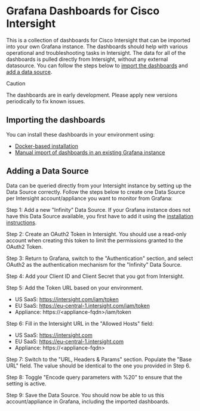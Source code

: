 # Grafana Dashboards for Cisco Intersight

This is a collection of dashboards for Cisco Intersight that can be imported into your own Grafana instance. The dashboards should help with various operational and troubleshooting tasks in Intersight. The data for all of the dashboards is pulled directly from Intersight, without any external datasource. You can follow the steps below to [import the dashboards](#importing-the-dashboards) and [add a data source](#adding-a-data-source).

> [!CAUTION]
> The dashboards are in early development. Please apply new versions periodically to fix known issues.

## Importing the dashboards
You can install these dashboards in your environment using:
- [Docker-based installation](/deploy/docker/)
- [Manual import of dashboards in an existing Grafana instance](/deploy/manual/)

## Adding a Data Source
Data can be queried directly from your Intersight instance by setting up the Data Source correctly. Follow the steps below to create one Data Source per Intersight account/appliance you want to monitor from Grafana:

Step 1: Add a new "Infinity" Data Source. If your Grafana instance does not have this Data Source available, you first have to add it using the [installation instructions](https://grafana.com/grafana/plugins/yesoreyeram-infinity-datasource/?tab=installation).

Step 2: Create an OAuth2 Token in Intersight. You should use a read-only account when creating this token to limit the permissions granted to the OAuth2 Token.

Step 3: Return to Grafana, switch to the "Authentication" section, and select OAuth2 as the authentication mechanism for the "Infinity" Data Source.

Step 4: Add your Client ID and Client Secret that you got from Intersight.

Step 5: Add the Token URL based on your environment.
* US SaaS: https://intersight.com/iam/token
* EU SaaS: https://eu-central-1.intersight.com/iam/token
* Appliance: https://&lt;appliance-fqdn>/iam/token

Step 6: Fill in the Intersight URL in the "Allowed Hosts" field:
* US SaaS: https://intersight.com
* EU SaaS: https://eu-central-1.intersight.com
* Appliance: https://&lt;appliance-fqdn>

Step 7: Switch to the "URL, Headers & Params" section. Populate the "Base URL" field. The value should be identical to the one you provided in Step 6.

Step 8: Toggle "Encode query parameters with %20" to ensure that the setting is active.

Step 9: Save the Data Source. You should now be able to us this account/appliance in Grafana, including the imported dashboards.
